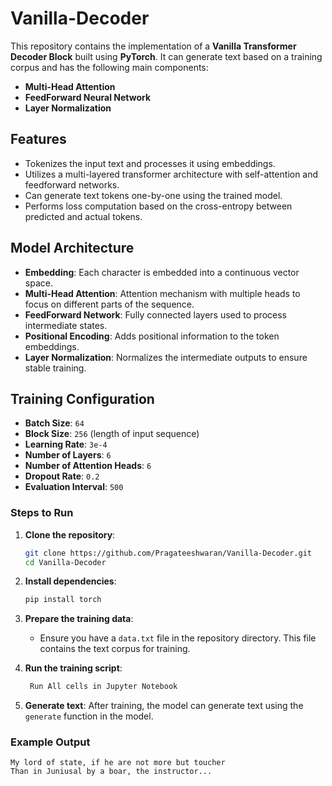 # Vanilla-Decoder
 
This repository contains the implementation of a **Vanilla Transformer Decoder Block** built using **PyTorch**. It can generate text based on a training corpus and has the following main components:
- **Multi-Head Attention**
- **FeedForward Neural Network**
- **Layer Normalization**

## Features
- Tokenizes the input text and processes it using embeddings.
- Utilizes a multi-layered transformer architecture with self-attention and feedforward networks.
- Can generate text tokens one-by-one using the trained model.
- Performs loss computation based on the cross-entropy between predicted and actual tokens.

## Model Architecture
- **Embedding**: Each character is embedded into a continuous vector space.
- **Multi-Head Attention**: Attention mechanism with multiple heads to focus on different parts of the sequence.
- **FeedForward Network**: Fully connected layers used to process intermediate states.
- **Positional Encoding**: Adds positional information to the token embeddings.
- **Layer Normalization**: Normalizes the intermediate outputs to ensure stable training.

## Training Configuration
- **Batch Size**: `64`
- **Block Size**: `256` (length of input sequence)
- **Learning Rate**: `3e-4`
- **Number of Layers**: `6`
- **Number of Attention Heads**: `6`
- **Dropout Rate**: `0.2`
- **Evaluation Interval**: `500`

### Steps to Run

1. **Clone the repository**:
   ```bash
   git clone https://github.com/Pragateeshwaran/Vanilla-Decoder.git
   cd Vanilla-Decoder
   ```

2. **Install dependencies**:
   ```bash
   pip install torch
   ```

3. **Prepare the training data**:
   - Ensure you have a `data.txt` file in the repository directory. This file contains the text corpus for training.

4. **Run the training script**:
   ```bash
    Run All cells in Jupyter Notebook
   ```

5. **Generate text**:
   After training, the model can generate text using the `generate` function in the model.

### Example Output
```
My lord of state, if he are not more but toucher
Than in Juniusal by a boar, the instructor...
```  

